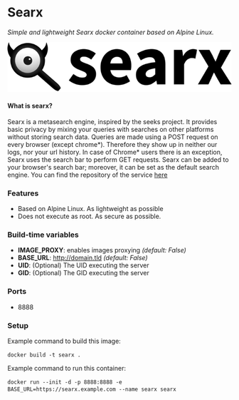 Searx
=====
*Simple and lightweight Searx docker container based on Alpine Linux.*

![searx](searx.png)

#### What is searx?
Searx is a metasearch engine, inspired by the seeks project.
It provides basic privacy by mixing your queries with searches on other platforms without storing search data. Queries are made using a POST request on every browser (except chrome*). Therefore they show up in neither our logs, nor your url history. In case of Chrome* users there is an exception, Searx uses the search bar to perform GET requests. Searx can be added to your browser's search bar; moreover, it can be set as the default search engine. 
You can find the repository of the service [here](https://github.com/asciimoo/searx)

### Features
- Based on Alpine Linux. As lightweight as possible
- Does not execute as root. As secure as possible.

### Build-time variables
- **IMAGE_PROXY**: enables images proxying *(default: False)*
- **BASE_URL**: http://domain.tld *(default: False)*
- **UID**: (Optional) The UID executing the server
- **GID**: (Optional) The GID executing the server

### Ports
- 8888

### Setup
Example command to build this image:
```
docker build -t searx .
```
Example command to run this container:
```
docker run --init -d -p 8888:8888 -e BASE_URL=https://searx.example.com --name searx searx
```
